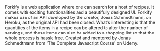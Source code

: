 Forkify is a web application where one can search for a host of recipes. It comes with exciting functionalities and a beautifully designed UI. Forkify makes use of an API developed by the creator, Jonas Schmedtmann, on Heroku, as the original API had been closed. What's iinteresting is that the quantities of the items in a recipe can be altered to alter the number of servings, and these items can also be added to a shopping list so that the whole process is hassle free. Created and mentored by Jonas Schmedtmann from 'The Complete Javascript Course' on Udemy.
